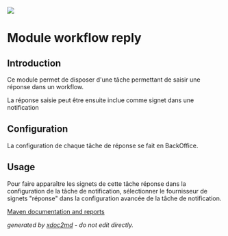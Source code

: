 ![](https://dev.lutece.paris.fr/jenkins/buildStatus/icon?job=wf-module-workflow-reply-deploy)
# Module workflow reply

## Introduction

Ce module permet de disposer d'une tâche permettant de saisir une réponse dans un workflow.

La réponse saisie peut être ensuite inclue comme signet dans une notification

## Configuration

La configuration de chaque tâche de réponse se fait en BackOffice.

## Usage

Pour faire apparaître les signets de cette tâche réponse dans la configuration de la tâche de notification, sélectionner le fournisseur de signets "réponse" dans la configuration avancée de la tâche de notification.


[Maven documentation and reports](https://dev.lutece.paris.fr/plugins/module-workflow-reply/)



 *generated by [xdoc2md](https://github.com/lutece-platform/tools-maven-xdoc2md-plugin) - do not edit directly.*